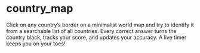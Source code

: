 # country_map
Click on any country’s border on a minimalist world map and try to identify it from a searchable list of all countries. Every correct answer turns the country black, tracks your score, and updates your accuracy. A live timer keeps you on your toes!
